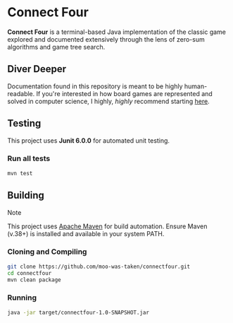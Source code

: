 # Connect Four

**Connect Four** is a terminal-based Java implementation of the classic game explored and documented extensively through the lens of zero-sum algorithms and game tree search.

## Diver Deeper

Documentation found in this repository is meant to be highly human-readable. If you're interested in how board games are represented and solved in computer science, I highly, *highly* recommend starting [here](docs/heart-of-an-engine.md).

## Testing

This project uses **Junit 6.0.0** for automated unit testing.

### Run all tests

```bash
mvn test
```

## Building

> [!NOTE]
> This project uses [Apache Maven](https://maven.apache.org/) for build automation. Ensure Maven (v.38+) is installed and available in your system PATH.

### Cloning and Compiling

```bash
git clone https://github.com/moo-was-taken/connectfour.git
cd connectfour
mvn clean package
```

### Running

```bash
java -jar target/connectfour-1.0-SNAPSHOT.jar
```